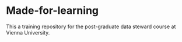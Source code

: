 # Made-for-learning
This a training repository for the post-graduate data steward course at Vienna University.
